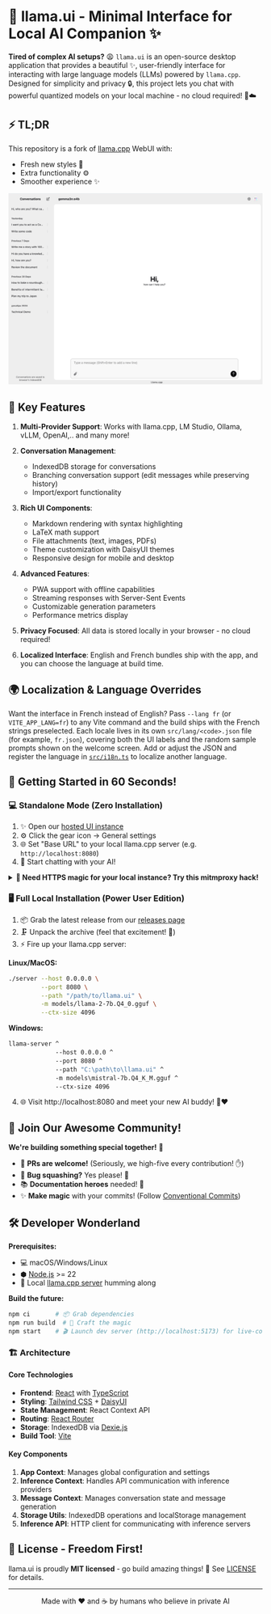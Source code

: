 # 🦙 llama.ui - Minimal Interface for Local AI Companion ✨

**Tired of complex AI setups?** 😩 `llama.ui` is an open-source desktop application that provides a beautiful ✨, user-friendly interface for interacting with large language models (LLMs) powered by `llama.cpp`. Designed for simplicity and privacy 🔒, this project lets you chat with powerful quantized models on your local machine - no cloud required! 🚫☁️

## ⚡ TL;DR

This repository is a fork of [llama.cpp](https://github.com/ggml-org/llama.cpp) WebUI with:

- Fresh new styles 🎨
- Extra functionality ⚙️
- Smoother experience ✨

![welcome-screen](public/screenshots/desktop.png)

## 🌟 Key Features

1. **Multi-Provider Support**: Works with llama.cpp, LM Studio, Ollama, vLLM, OpenAI,.. and many more!

2. **Conversation Management**:
   - IndexedDB storage for conversations
   - Branching conversation support (edit messages while preserving history)
   - Import/export functionality

3. **Rich UI Components**:
   - Markdown rendering with syntax highlighting
   - LaTeX math support
   - File attachments (text, images, PDFs)
   - Theme customization with DaisyUI themes
   - Responsive design for mobile and desktop

4. **Advanced Features**:
   - PWA support with offline capabilities
   - Streaming responses with Server-Sent Events
   - Customizable generation parameters
   - Performance metrics display

5. **Privacy Focused**: All data is stored locally in your browser - no cloud required!

6. **Localized Interface**: English and French bundles ship with the app, and you can choose the language at build time.

## 🌍 Localization & Language Overrides

Want the interface in French instead of English? Pass `--lang fr` (or `VITE_APP_LANG=fr`) to any Vite command and the
build ships with the French strings preselected. Each locale lives in its own `src/lang/<code>.json` file (for example,
`fr.json`), covering both the UI labels and the random sample prompts shown on the welcome screen. Add or adjust the JSON
and register the language in [`src/i18n.ts`](src/i18n.ts) to localize another language.

## 🚀 Getting Started in 60 Seconds!

### 💻 Standalone Mode (Zero Installation)

1. ✨ Open our [hosted UI instance](https://llama-ui.js.org/)
2. ⚙️ Click the gear icon → General settings
3. 🌐 Set "Base URL" to your local llama.cpp server (e.g. `http://localhost:8080`)
4. 🎉 Start chatting with your AI!

<details><summary><b>🔧 Need HTTPS magic for your local instance? Try this mitmproxy hack!</b></summary>
<p>

**Uh-oh!** Browsers block HTTP requests from HTTPS sites 😤. Since `llama.cpp` uses HTTP, we need a bridge 🌉. Enter [mitmproxy](https://www.mitmproxy.org/) - our traffic wizard! 🧙‍♂️

**Local setup:**

```bash
mitmdump -p 8443 --mode reverse:http://localhost:8080/
```

**Docker quickstart:**

```bash
docker run -it -p 8443:8443 mitmproxy/mitmproxy mitmdump -p 8443 --mode reverse:http://localhost:8080/
```

**Pro-tip with Docker Compose:**

```yml
services:
  mitmproxy:
    container_name: mitmproxy
    image: mitmproxy/mitmproxy:latest
    ports:
      - '8443:8443' # 🔁 Port magic happening here!
    command: mitmdump -p 8443 --mode reverse:http://localhost:8080/
    # ... (other config)
```

> ⚠️ **Certificate Tango Time!**
>
> 1. Visit http://localhost:8443
> 2. Click "Trust this certificate" 🤝
> 3. Restart 🦙 llama.ui page 🔄
> 4. Profit! 💸

**Voilà!** You've hacked the HTTPS barrier! 🎩✨

</p>
</details>

### 🖥️ Full Local Installation (Power User Edition)

1. 📦 Grab the latest release from our [releases page](https://github.com/olegshulyakov/llama.ui/releases)
2. 🗜️ Unpack the archive (feel that excitement! 🤩)
3. ⚡ Fire up your llama.cpp server:

**Linux/MacOS:**

```bash
./server --host 0.0.0.0 \
         --port 8080 \
         --path "/path/to/llama.ui" \
         -m models/llama-2-7b.Q4_0.gguf \
         --ctx-size 4096
```

**Windows:**

```bat
llama-server ^
             --host 0.0.0.0 ^
             --port 8080 ^
             --path "C:\path\to\llama.ui" ^
             -m models\mistral-7b.Q4_K_M.gguf ^
             --ctx-size 4096
```

4. 🌐 Visit http://localhost:8080 and meet your new AI buddy! 🤖❤️

## 🌟 Join Our Awesome Community!

**We're building something special together!** 🚀

- 🎯 **PRs are welcome!** (Seriously, we high-five every contribution! ✋)
- 🐛 **Bug squashing?** Yes please! 🧯
- 📚 **Documentation heroes** needed! 🦸
- ✨ **Make magic** with your commits! (Follow [Conventional Commits](https://www.conventionalcommits.org))

## 🛠️ Developer Wonderland

**Prerequisites:**

- 💻 macOS/Windows/Linux
- ⬢ [Node.js](https://nodejs.org/) >= 22
- 🦙 Local [llama.cpp server](https://github.com/ggml-org/llama.cpp/tree/master/tools/server) humming along

**Build the future:**

```bash
npm ci       # 📦 Grab dependencies
npm run build  # 🔨 Craft the magic
npm start    # 🎬 Launch dev server (http://localhost:5173) for live-coding bliss! 🔥
```

### 🏗️ Architecture

#### Core Technologies

- **Frontend**: [React](https://react.dev/) with [TypeScript](https://www.typescriptlang.org/)
- **Styling**: [Tailwind CSS](https://tailwindcss.com/docs/) + [DaisyUI](https://daisyui.com/)
- **State Management**: React Context API
- **Routing**: [React Router](https://reactrouter.com/)
- **Storage**: IndexedDB via [Dexie.js](https://dexie.org/)
- **Build Tool**: [Vite](https://vite.dev/)

#### Key Components

1. **App Context**: Manages global configuration and settings
2. **Inference Context**: Handles API communication with inference providers
3. **Message Context**: Manages conversation state and message generation
4. **Storage Utils**: IndexedDB operations and localStorage management
5. **Inference API**: HTTP client for communicating with inference servers

## 📜 License - Freedom First!

llama.ui is proudly **MIT licensed** - go build amazing things! 🚀 See [LICENSE](LICENSE) for details.

---

<p align="center">
Made with ❤️ and ☕ by humans who believe in private AI
</p>
